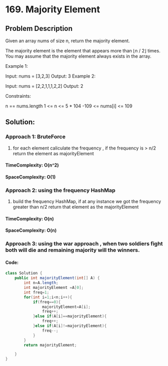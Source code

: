 # 169. Majority Element

## Problem Description

Given an array nums of size n, return the majority element.

The majority element is the element that appears more than ⌊n / 2⌋ times. You may assume that the majority element always exists in the array.

Example 1:

Input: nums = [3,2,3]
Output: 3
Example 2:

Input: nums = [2,2,1,1,1,2,2]
Output: 2

Constraints:

n == nums.length
1 <= n <= 5 \* 104
-109 <= nums[i] <= 109

## Solution:

### Approach 1: BruteForce

1. for each element caliculate the frequency , if the frequency is > n/2 return the element as majorityElement

#### TimeComplexity: O(n^2)

#### SpaceComplexity: O(1)

### Approach 2: using the frequency HashMap

1. build the frequency HashMap, if at any instance we got the frequency greater than n/2 return that element as the majorityElement

#### TimeComplexity: O(n)

#### SpaceComplexity: O(n)

### Approach 3: using the war approach , when two soldiers fight both will die and remaining majority will the winners.

#### Code:

```java
class Solution {
    public int majorityElement(int[] A) {
        int n=A.length;
        int majorityElement =A[0];
        int freq=1;
        for(int i=1;i<n;i++){
            if(freq==0){
                majorityElement=A[i];
                freq++;
            }else if(A[i]==majorityElement){
                freq++;
            }else if(A[i]!=majorityElement){
                freq--;
            }
        }
        return majorityElement;

    }
}

```

